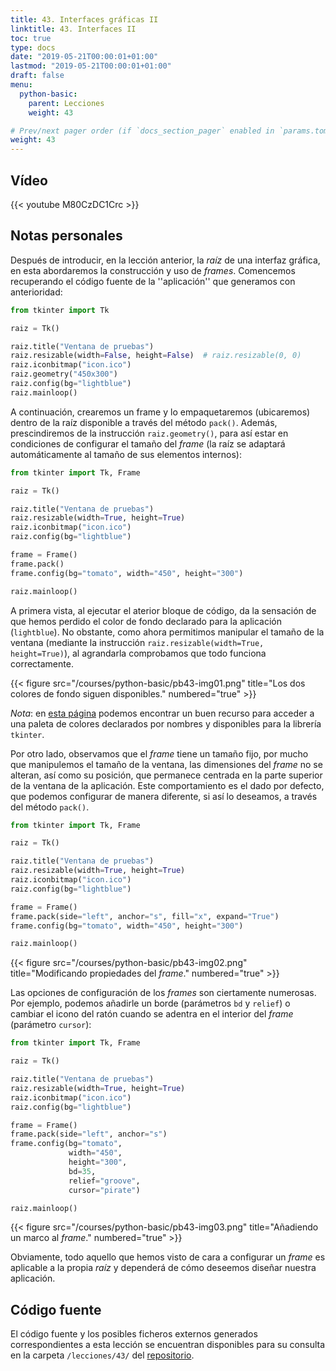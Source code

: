 ```yaml
---
title: 43. Interfaces gráficas II
linktitle: 43. Interfaces II
toc: true
type: docs
date: "2019-05-21T00:00:01+01:00"
lastmod: "2019-05-21T00:00:01+01:00"
draft: false
menu:
  python-basic:
    parent: Lecciones
    weight: 43

# Prev/next pager order (if `docs_section_pager` enabled in `params.toml`)
weight: 43
---
```


## Vídeo

{{< youtube M80CzDC1Crc >}}

## Notas personales

Después de introducir, en la lección anterior, la *raíz* de una interfaz gráfica, en esta abordaremos la construcción y uso de *frames*. Comencemos recuperando el código fuente de la ''aplicación'' que generamos con anterioridad:

```python
from tkinter import Tk

raiz = Tk()

raiz.title("Ventana de pruebas")
raiz.resizable(width=False, height=False)  # raiz.resizable(0, 0)
raiz.iconbitmap("icon.ico")
raiz.geometry("450x300")
raiz.config(bg="lightblue")
raiz.mainloop()
```

A continuación, crearemos un frame y lo empaquetaremos (ubicaremos) dentro de la raíz disponible a través del método `pack()`. Además, prescindiremos de la instrucción `raiz.geometry()`, para así estar en condiciones de configurar el tamaño del *frame* (la raíz se adaptará automáticamente al tamaño de sus elementos internos):

```python
from tkinter import Tk, Frame

raiz = Tk()

raiz.title("Ventana de pruebas")
raiz.resizable(width=True, height=True)
raiz.iconbitmap("icon.ico")
raiz.config(bg="lightblue")

frame = Frame()
frame.pack()
frame.config(bg="tomato", width="450", height="300")

raiz.mainloop()
```

A primera vista, al ejecutar el aterior bloque de código, da la sensación de que hemos perdido el color de fondo declarado para la aplicación (`lightblue`). No obstante, como ahora permitimos manipular el tamaño de la ventana (mediante la instrucción `raiz.resizable(width=True, height=True)`), al agrandarla comprobamos que todo funciona correctamente.

{{< figure src="/courses/python-basic/pb43-img01.png" title="Los dos colores de fondo siguen disponibles." numbered="true" >}}

*Nota*: en [esta página](http://www.science.smith.edu/dftwiki/index.php/Color_Charts_for_TKinter) podemos encontrar un buen recurso para acceder a una paleta de colores declarados por nombres y disponibles para la librería `tkinter`.

Por otro lado, observamos que el *frame* tiene un tamaño fijo, por mucho que manipulemos el tamaño de la ventana, las dimensiones del *frame* no se alteran, así como su posición, que permanece centrada en la parte superior de la ventana de la aplicación. Este comportamiento es el dado por defecto, que podemos configurar de manera diferente, si así lo deseamos, a través del método `pack()`.

```python
from tkinter import Tk, Frame

raiz = Tk()

raiz.title("Ventana de pruebas")
raiz.resizable(width=True, height=True)
raiz.iconbitmap("icon.ico")
raiz.config(bg="lightblue")

frame = Frame()
frame.pack(side="left", anchor="s", fill="x", expand="True")
frame.config(bg="tomato", width="450", height="300")

raiz.mainloop()
```

{{< figure src="/courses/python-basic/pb43-img02.png" title="Modificando propiedades del *frame*." numbered="true" >}}

Las opciones de configuración de los *frames* son ciertamente numerosas. Por ejemplo, podemos añadirle un borde (parámetros `bd` y `relief`) o cambiar el icono del ratón cuando se adentra en el interior del *frame* (parámetro `cursor`):

```python
from tkinter import Tk, Frame

raiz = Tk()

raiz.title("Ventana de pruebas")
raiz.resizable(width=True, height=True)
raiz.iconbitmap("icon.ico")
raiz.config(bg="lightblue")

frame = Frame()
frame.pack(side="left", anchor="s")
frame.config(bg="tomato",
             width="450",
             height="300",
             bd=35,
             relief="groove",
             cursor="pirate")

raiz.mainloop()
```

{{< figure src="/courses/python-basic/pb43-img03.png" title="Añadiendo un marco al *frame*." numbered="true" >}}

Obviamente, todo aquello que hemos visto de cara a configurar un *frame* es aplicable a la propia *raíz* y dependerá de cómo deseemos diseñar nuestra aplicación.

## Código fuente

El código fuente y los posibles ficheros externos generados correspondientes a esta lección se encuentran disponibles para su consulta en la carpeta `/lecciones/43/` del [repositorio](https://github.com/ImAlexisSaez/curso-python-desde-0).
